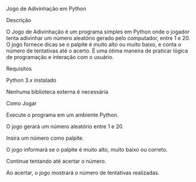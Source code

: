 Jogo de Adivinhação em Python

Descrição

O Jogo de Adivinhação é um programa simples em Python onde o jogador tenta adivinhar um número aleatório gerado pelo computador, entre 1 e 20. O jogo fornece dicas se o palpite é muito alto ou muito baixo, e conta o número de tentativas até o acerto. É uma ótima maneira de praticar lógica de programação e interação com o usuário.

Requisitos





Python 3.x instalado



Nenhuma biblioteca externa é necessária

Como Jogar





Execute o programa em um ambiente Python.



O jogo gerará um número aleatório entre 1 e 20.



Insira um número como palpite.



O jogo informará se o palpite é muito alto, muito baixo ou correto.



Continue tentando até acertar o número.



Ao acertar, o jogo mostrará o número de tentativas realizadas.
